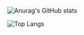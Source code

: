 ![Anurag's GitHub stats](https://github-readme-stats.vercel.app/api?username=iamDvz&count_private=true&show_icons=true&&bg_color=-45,ffd6b9,ef2388&title_color=f2701f)

![Top Langs](https://github-readme-stats.vercel.app/api/top-langs/?username=iamDvz&count_private=true&layout=compact)
